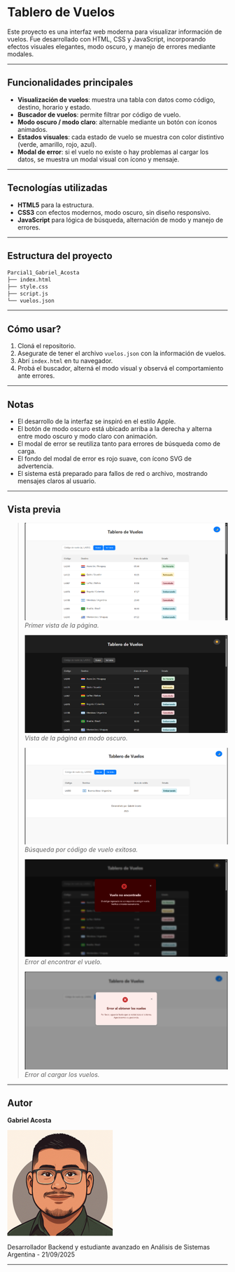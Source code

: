 # Tablero de Vuelos

Este proyecto es una interfaz web moderna para visualizar información de vuelos. Fue desarrollado con HTML, CSS y JavaScript, incorporando efectos visuales elegantes, modo oscuro, y manejo de errores mediante modales.

---

## Funcionalidades principales

- **Visualización de vuelos**: muestra una tabla con datos como código, destino, horario y estado.
- **Buscador de vuelos**: permite filtrar por código de vuelo.
- **Modo oscuro / modo claro**: alternable mediante un botón con íconos animados.
- **Estados visuales**: cada estado de vuelo se muestra con color distintivo (verde, amarillo, rojo, azul).
- **Modal de error**: si el vuelo no existe o hay problemas al cargar los datos, se muestra un modal visual con ícono y mensaje.
---

## Tecnologías utilizadas

- **HTML5** para la estructura.
- **CSS3** con efectos modernos, modo oscuro, sin diseño responsivo.
- **JavaScript** para lógica de búsqueda, alternación de modo y manejo de errores.
---

## Estructura del proyecto
    Parcial1_Gabriel_Acosta
    ├── index.html
    ├── style.css
    ├── script.js
    └── vuelos.json
---

## Cómo usar?

1. Cloná el repositorio.
2. Asegurate de tener el archivo `vuelos.json` con la información de vuelos.
3. Abrí `index.html` en tu navegador.
4. Probá el buscador, alterná el modo visual y observá el comportamiento ante errores.
---

## Notas

- El desarrollo de la interfaz se inspiró en el estilo Apple.
- El botón de modo oscuro está ubicado arriba a la derecha y alterna entre modo oscuro y modo claro con animación.
- El modal de error se reutiliza tanto para errores de búsqueda como de carga.
- El fondo del modal de error es rojo suave, con ícono SVG de advertencia.
- El sistema está preparado para fallos de red o archivo, mostrando mensajes claros al usuario.
---

## Vista previa

> *![VistaPrincipal](assets/VistaPrincipal.png)Primer vista de la página.*
>
> *![ModoOscuro](assets/ModoOscuro.png) Vista de la página en modo oscuro.*
> 
> *![VistaPorVuelo](assets/VistaPorVuelo.png) Búsqueda por código de vuelo exitosa.*
> 
> *![ErrorVueloNoEncontrado](assets/ErrorVueloNoEncontrado.png) Error al encontrar el vuelo.*
> 
> *![ErrorCargarVuelos](assets/ErrorCargarVuelos.png) Error al cargar los vuelos.*
---

## Autor

**Gabriel Acosta**  

![Autor.png](assets/Autor.png)

Desarrollador Backend y estudiante avanzado en Análisis de Sistemas  
Argentina - 21/09/2025

---